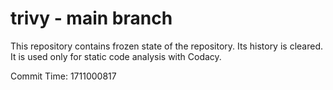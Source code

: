 # trivy - main branch

This repository contains frozen state of the repository.
Its history is cleared. It is used only for static code
analysis with Codacy.

Commit Time: 1711000817